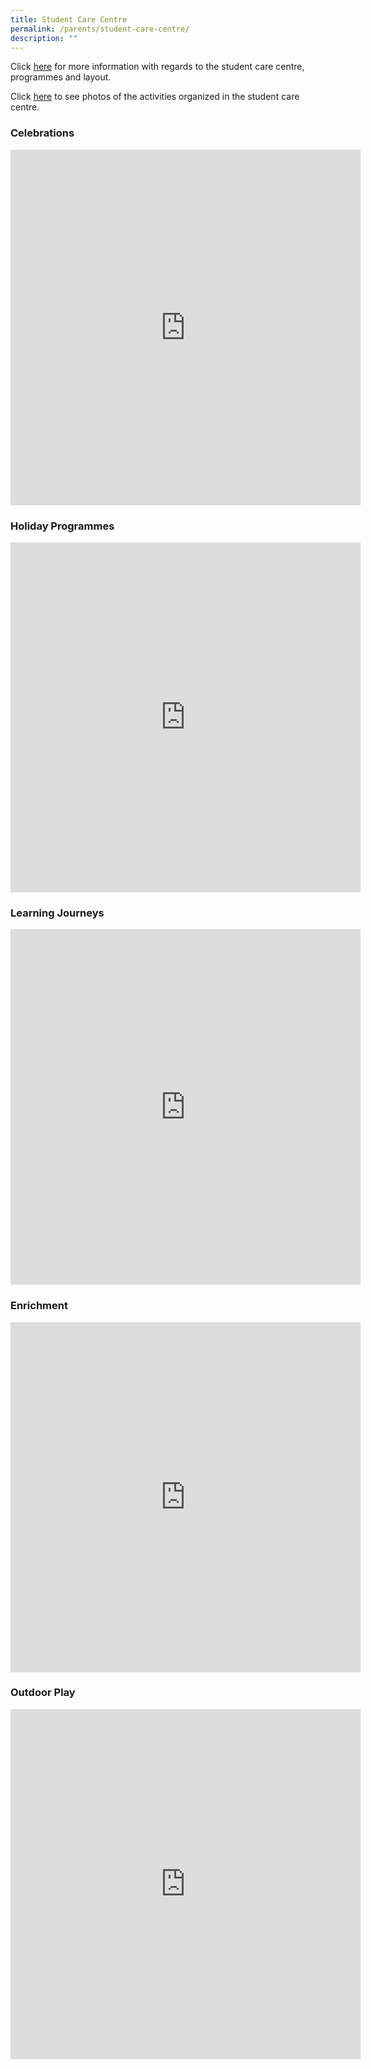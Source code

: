 ```yaml
---
title: Student Care Centre
permalink: /parents/student-care-centre/
description: ""
---
```

Click&nbsp;[here](https://westgrovepri.moe.edu.sg/qql/slot/u179/Parents/Student%20Care%20Center/WGSCC-presentation-slides-2018.pdf)&nbsp;for more information with regards to the student care centre, programmes and layout.  

  

Click&nbsp;[here](https://westgrovepri.moe.edu.sg/others/events/student-care-center-jan-apr-2016)&nbsp;to see photos of the activities organized in the student care centre.

### Celebrations

<iframe allowfullscreen="true" height="569" width="560" frameborder="0" src="https://docs.google.com/presentation/d/e/2PACX-1vRfbdu1a74otgKi5nplA9FNa17gIBxZ-1sW9ocAq-F3h7awTQXB4l8_UYRsyGfHASAlofFmIPKloxA8/embed?start=true&amp;loop=true&amp;delayms=3000"></iframe>

### Holiday Programmes


<iframe allowfullscreen="true" height="560" width="560" frameborder="0" src="https://docs.google.com/presentation/d/e/2PACX-1vSMyNXccpcvu_LWdapk1uKSaQqU3k_j1JAUNneKnpPw-td-fs1eZegniMJh_l8GQAjYvVwWdz8oMl0v/embed?start=true&amp;loop=true&amp;delayms=3000"></iframe>


### Learning Journeys

<iframe allowfullscreen="true" height="569" width="560" frameborder="0" src="https://docs.google.com/presentation/d/e/2PACX-1vRP-LDiw-EDPGl0BimjoBe6ZJMXu-_0nFPadvGxHwxSOtahTgHOxsWd8UwvXTfXyHNOTYt3wir68A5r/embed?start=true&amp;loop=true&amp;delayms=3000"></iframe>

### Enrichment

<iframe allowfullscreen="true" height="560" width="560" frameborder="0" src="https://docs.google.com/presentation/d/e/2PACX-1vTt-352UnMX5fe-Pscdbu2VONL5zBnkbC4DdUSLtJAbDXky1Q4azzCxMfvJS5Je8MhW_P51pyMWx5NJ/embed?start=true&amp;loop=true&amp;delayms=3000"></iframe>

### Outdoor Play

<iframe allowfullscreen="true" height="560" width="560" frameborder="0" src="https://docs.google.com/presentation/d/e/2PACX-1vT-8Uh1avJIpr1hvwXCGKc2bt6uxDvFCq8TiJmaFxqTmeuk8oPWbsNnKf3Xp2u4vD6OKKHDEaeguFR_/embed?start=true&amp;loop=true&amp;delayms=3000"></iframe>
